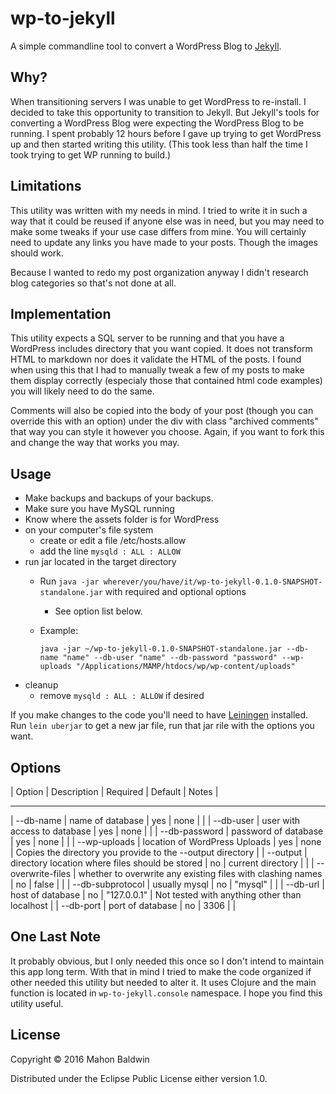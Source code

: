 # wp-to-jekyll

A simple commandline tool to convert a WordPress Blog to [Jekyll](https://jekyllrb.com/).

## Why?

When transitioning servers I was unable to get WordPress to re-install. I decided to take this opportunity to transition to Jekyll. But Jekyll's tools for converting a WordPress Blog were expecting the WordPress Blog to be running. I spent probably 12 hours before I gave up trying to get WordPress up and then started writing this utility. (This took less than half the time I took trying to get WP running to build.)

## Limitations

This utility was written with my needs in mind. I tried to write it in such a way that it could be reused if anyone else was in need, but you may need to make some tweaks if your use case differs from mine. You will certainly need to update any links you have made to your posts. Though the images should work.

Because I wanted to redo my post organization anyway I didn't research blog categories so that's not done at all.

## Implementation

This utility expects a SQL server to be running and that you have a WordPress includes directory that you want copied. It does not transform HTML to markdown nor does it validate the HTML of the posts. I found when using this that I had to manually tweak a few of my posts to make them display correctly (especialy those that contained html code examples) you will likely need to do the same.

Comments will also be copied into the body of your post (though you can override this with an option) under the div with class "archived comments" that way you can style it however you choose. Again, if you want to fork this and change the way that works you may.

## Usage

* Make backups and backups of your backups.
* Make sure you have MySQL running
* Know where the assets folder is for WordPress
* on your computer's file system
  * create or edit a file /etc/hosts.allow
  * add the line `mysqld : ALL : ALLOW`
* run jar located in the target directory
  * Run `java -jar wherever/you/have/it/wp-to-jekyll-0.1.0-SNAPSHOT-standalone.jar` with required and optional options
    * See option list below.
  * Example:

    `java -jar ~/wp-to-jekyll-0.1.0-SNAPSHOT-standalone.jar --db-name "name" --db-user "name" --db-password "password" --wp-uploads "/Applications/MAMP/htdocs/wp/wp-content/uploads"`
* cleanup
  * remove `mysqld : ALL : ALLOW` if desired

If you make changes to the code you'll need to have [Leiningen](http://leiningen.org/) installed. Run `lein uberjar` to get a new jar file, run that jar rile with the options you want.

## Options

| Option | Description | Required | Default |  Notes |
___
| --db-name | name of database | yes | none | |
| --db-user | user with access to database | yes | none | |
| --db-password | password of database | yes | none | |
| --wp-uploads | location of WordPress Uploads | yes | none | Copies the directory you provide to the --output directory |
| --output | directory location where files should be stored | no | current directory | |
| --overwrite-files | whether to overwrite any existing files with clashing names | no | false | |
| --db-subprotocol | usually mysql | no | "mysql" | |
| --db-url | host of database | no | "127.0.0.1" | Not tested with anything other than localhost |
| --db-port | port of database | no | 3306 | |


## One Last Note

It probably obvious, but I only needed this once so I don't intend to maintain this app long term. With that in mind I tried to make the code organized if other needed this utility but needed to alter it. It uses Clojure and the main function is located in `wp-to-jekyll.console` namespace. I hope you find this utility useful.

## License

Copyright © 2016 Mahon Baldwin

Distributed under the Eclipse Public License either version 1.0.
